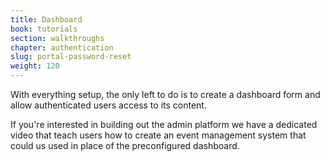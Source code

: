 ```yaml
---
title: Dashboard
book: tutorials
section: walkthroughs
chapter: authentication
slug: portal-password-reset
weight: 120
---
```

With everything setup, the only left to do is to create a dashboard form and allow authenticated users access to its content.

If you're interested in building out the admin platform we have a dedicated video that teach users how to create an event management
system that could us used in place of the preconfigured dashboard.

